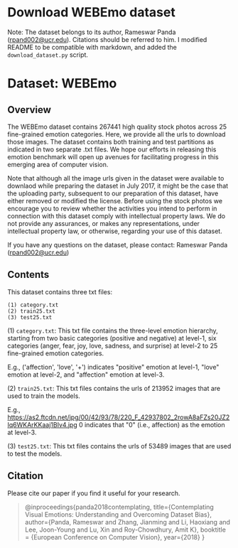 # Download WEBEmo dataset

Note: The dataset belongs to its author, Rameswar Panda (rpand002@ucr.edu). Citations should be referred to him. I modified README to be compatible with markdown, and added the `download_dataset.py` script.

# Dataset: WEBEmo

## Overview
The WEBEmo dataset contains 267441 high quality stock photos across 25 fine-grained emotion categories. Here, we provide all the urls to download those images. The dataset contains both training and test partitions as indicated in two separate .txt files. We hope our efforts in releasing this emotion benchmark will open up avenues for facilitating progress in this emerging area of computer vision. 

Note that although all the image urls given in the dataset were available to downlaod while preparing the dataset in July 2017, it might be the case that the uploading party, subsequent to our preparation of this dataset, have either removed or modified the license. Before using the stock photos we encourage you to review whether the activities you intend to perform in connection with this dataset comply with intellectual property laws. We do not provide any assurances, or makes any representations, under intellectual property law, or otherwise, regarding your use of this dataset. 

If you have any questions on the dataset, please contact:
Rameswar Panda (rpand002@ucr.edu)


## Contents
This dataset contains three txt files:
```
(1) category.txt
(2) train25.txt
(3) test25.txt
```
(1) `category.txt`: This txt file contains the three-level emotion hierarchy, starting from two
basic categories (positive and negative) at level-1, six categories (anger, fear, joy, love, sadness, and surprise) at level-2 to 25 fine-grained emotion categories.

E.g., ('affection', 'love', '+') indicates "positive" emotion at level-1, "love" emotion at level-2, and "affection" emotion at level-3.

(2) `train25.txt`: This txt files contains the urls of 213952 images that are used to train the models.

E.g., https://as2.ftcdn.net/jpg/00/42/93/78/220_F_42937802_2rowA8aFZs20JZ2Iq6WKArKKaaj1BIv4.jpg 0
indicates that "0" (i.e., affection) as the emotion at level-3. 

(3) `test25.txt`: This txt files contains the urls of 53489 images that are used to test the models.

## Citation

Please cite our paper if you find it useful for your research.

>@inproceedings{panda2018contemplating,
>  title={Contemplating Visual Emotions: Understanding and Overcoming Dataset Bias},
>  author={Panda, Rameswar and Zhang, Jianming and Li, Haoxiang and Lee, Joon-Young and Lu, Xin and Roy-Chowdhury, Amit K},
>  booktitle = {European Conference on Computer Vision},
>  year={2018}
>}

 




